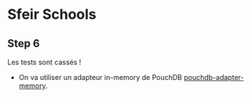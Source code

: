 # Sfeir Schools

## Step 6

Les tests sont cassés !

- On va utiliser un adapteur in-memory de PouchDB [pouchdb-adapter-memory](https://pouchdb.com/api.html#create_database).
